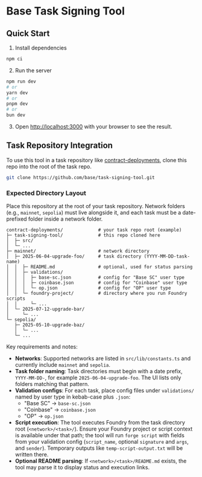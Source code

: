 # Base Task Signing Tool

## Quick Start

1. Install dependencies

```bash
npm ci
```

2. Run the server

```bash
npm run dev
# or
yarn dev
# or
pnpm dev
# or
bun dev
```

3. Open [http://localhost:3000](http://localhost:3000) with your browser to see the result.

## Task Repository Integration

To use this tool in a task repository like [contract-deployments](https://github.com/base/contract-deployments), clone this repo into the root of the task repo.

```bash
git clone https://github.com/base/task-signing-tool.git
```

### Expected Directory Layout

Place this repository at the root of your task repository. Network folders (e.g., `mainnet`, `sepolia`) must live alongside it, and each task must be a date-prefixed folder inside a network folder.

```12:40:root-of-your-task-repo
contract-deployments/             # your task repo root (example)
├─ task-signing-tool/             # this repo cloned here
│  ├─ src/
│  └─ ...
├─ mainnet/                       # network directory
│  ├─ 2025-06-04-upgrade-foo/     # task directory (YYYY-MM-DD-task-name)
│  │  ├─ README.md                # optional, used for status parsing
│  │  ├─ validations/
│  │  │  ├─ base-sc.json          # config for "Base SC" user type
│  │  │  ├─ coinbase.json         # config for "Coinbase" user type
│  │  │  └─ op.json               # config for "OP" user type
│  │  └─ foundry-project/         # directory where you run Foundry scripts
│  │     └─ ...
│  └─ 2025-07-12-upgrade-bar/
│     └─ ...
└─ sepolia/
   ├─ 2025-05-10-upgrade-baz/
   │  └─ ...
   └─ ...
```

Key requirements and notes:

- **Networks**: Supported networks are listed in `src/lib/constants.ts` and currently include `mainnet` and `sepolia`.
- **Task folder naming**: Task directories must begin with a date prefix, `YYYY-MM-DD-`, for example `2025-06-04-upgrade-foo`. The UI lists only folders matching that pattern.
- **Validation configs**: For each task, place config files under `validations/` named by user type in kebab-case plus `.json`:
  - "Base SC" → `base-sc.json`
  - "Coinbase" → `coinbase.json`
  - "OP" → `op.json`
- **Script execution**: The tool executes Foundry from the task directory root (`<network>/<task>/`). Ensure your Foundry project or script context is available under that path; the tool will run `forge script` with fields from your validation config (`script_name`, optional `signature` and `args`, and `sender`). Temporary outputs like `temp-script-output.txt` will be written there.
- **Optional README parsing**: If `<network>/<task>/README.md` exists, the tool may parse it to display status and execution links.

